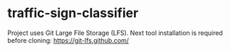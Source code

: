 # traffic-sign-classifier

Project uses Git Large File Storage (LFS). Next tool installation is required before cloning: https://git-lfs.github.com/
